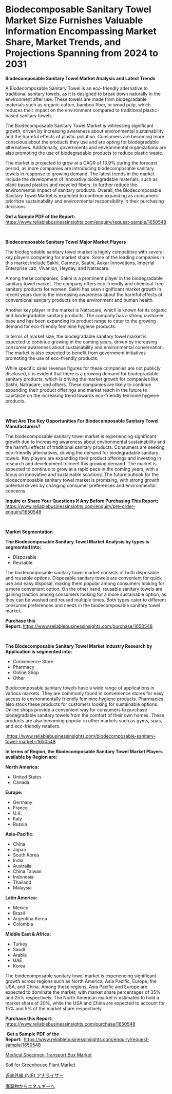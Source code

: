 <p><h1>Biodecomposable Sanitary Towel Market Size Furnishes Valuable Information Encompassing Market Share, Market Trends, and Projections Spanning from 2024 to 2031</h1></p><p><strong>Biodecomposable Sanitary Towel Market Analysis and Latest Trends</strong></p>
<p><p>A Biodecomposable Sanitary Towel is an eco-friendly alternative to traditional sanitary towels, as it is designed to break down naturally in the environment after use. These towels are made from biodegradable materials such as organic cotton, bamboo fiber, or wood pulp, which reduces their impact on the environment compared to traditional plastic-based sanitary towels.</p><p>The Biodecomposable Sanitary Towel Market is witnessing significant growth, driven by increasing awareness about environmental sustainability and the harmful effects of plastic pollution. Consumers are becoming more conscious about the products they use and are opting for biodegradable alternatives. Additionally, governments and environmental organizations are also promoting the use of biodegradable products to reduce plastic waste.</p><p>The market is projected to grow at a CAGR of 13.9% during the forecast period, as more companies are introducing biodecomposable sanitary towels in response to growing demand. The latest trends in the market include the development of innovative biodegradable materials, such as plant-based plastics and recycled fibers, to further reduce the environmental impact of sanitary products. Overall, the Biodecomposable Sanitary Towel Market is expected to continue expanding as consumers prioritize sustainability and environmental responsibility in their purchasing decisions.</p></p>
<p><strong>Get a Sample PDF of the Report:&nbsp;</strong> <a href="https://www.reliablebusinessinsights.com/enquiry/request-sample/1650548">https://www.reliablebusinessinsights.com/enquiry/request-sample/1650548</a></p>
<p>&nbsp;</p>
<p><strong>Biodecomposable Sanitary Towel Major Market Players</strong></p>
<p><p>The biodegradable sanitary towel market is highly competitive with several key players competing for market share. Some of the leading companies in this market include Sakhi, Carmesi, Saathi, Aakar Innovations, Imperial Enterprise Lab, Vivanion, Heyday, and Natracare.</p><p>Among these companies, Sakhi is a prominent player in the biodegradable sanitary towel market. The company offers eco-friendly and chemical-free sanitary products for women. Sakhi has seen significant market growth in recent years due to the increasing awareness about the harmful effects of conventional sanitary products on the environment and human health.</p><p>Another key player in the market is Natracare, which is known for its organic and biodegradable sanitary products. The company has a strong customer base and has been expanding its product range to cater to the growing demand for eco-friendly feminine hygiene products.</p><p>In terms of market size, the biodegradable sanitary towel market is expected to continue growing in the coming years, driven by increasing consumer awareness about sustainability and environmental conservation. The market is also expected to benefit from government initiatives promoting the use of eco-friendly products.</p><p>While specific sales revenue figures for these companies are not publicly disclosed, it is evident that there is a growing demand for biodegradable sanitary products, which is driving the market growth for companies like Sakhi, Natracare, and others. These companies are likely to continue expanding their product offerings and market reach in the future to capitalize on the increasing trend towards eco-friendly feminine hygiene products.</p></p>
<p>&nbsp;</p>
<p><strong>What Are The Key Opportunities For Biodecomposable Sanitary Towel Manufacturers?</strong></p>
<p><p>The biodecomposable sanitary towel market is experiencing significant growth due to increasing awareness about environmental sustainability and the harmful effects of traditional sanitary products. Consumers are seeking eco-friendly alternatives, driving the demand for biodegradable sanitary towels. Key players are expanding their product offerings and investing in research and development to meet this growing demand. The market is expected to continue to grow at a rapid pace in the coming years, with a focus on innovative and sustainable solutions. The future outlook for the biodecomposable sanitary towel market is promising, with strong growth potential driven by changing consumer preferences and environmental concerns.</p></p>
<p><strong>Inquire or Share Your Questions If Any Before Purchasing This Report:</strong> <a href="https://www.reliablebusinessinsights.com/enquiry/pre-order-enquiry/1650548">https://www.reliablebusinessinsights.com/enquiry/pre-order-enquiry/1650548</a></p>
<p>&nbsp;</p>
<p><strong>Market Segmentation</strong></p>
<p><strong>The Biodecomposable Sanitary Towel Market Analysis by types is segmented into:</strong></p>
<p><ul><li>Disposable</li><li>Reusable</li></ul></p>
<p><p>The biodecomposable sanitary towel market consists of both disposable and reusable options. Disposable sanitary towels are convenient for quick use and easy disposal, making them popular among consumers looking for a more convenient option. On the other hand, reusable sanitary towels are gaining traction among consumers looking for a more sustainable option, as they can be washed and reused multiple times. Both types cater to different consumer preferences and needs in the biodecomposable sanitary towel market.</p></p>
<p><strong>Purchase this Report:&nbsp;</strong><a href="https://www.reliablebusinessinsights.com/purchase/1650548">https://www.reliablebusinessinsights.com/purchase/1650548</a></p>
<p>&nbsp;</p>
<p><strong>The Biodecomposable Sanitary Towel Market Industry Research by Application is segmented into:</strong></p>
<p><ul><li>Convenience Store</li><li>Pharmacy</li><li>Online Shop</li><li>Other</li></ul></p>
<p><p>Biodecomposable sanitary towels have a wide range of applications in various markets. They are commonly found in convenience stores for easy access to environmentally friendly feminine hygiene products. Pharmacies also stock these products for customers looking for sustainable options. Online shops provide a convenient way for consumers to purchase biodegradable sanitary towels from the comfort of their own homes. These products are also becoming popular in other markets such as gyms, spas, and eco-friendly retailers.</p></p>
<p><a href="https://www.reliablebusinessinsights.com/biodecomposable-sanitary-towel-market-r1650548">&nbsp;https://www.reliablebusinessinsights.com/biodecomposable-sanitary-towel-market-r1650548</a></p>
<p><strong>In terms of Region, the Biodecomposable Sanitary Towel Market Players available by Region are:</strong></p>
<p>
    <p> <strong> North America: </strong>
        <ul>
            <li>United States</li>
            <li>Canada</li>
        </ul>
        </p> 
    <p> <strong> Europe: </strong>
        <ul>
            <li>Germany</li>
            <li>France</li>
            <li>U.K.</li>
            <li>Italy</li>
            <li>Russia</li>
        </ul>
        </p> 
    <p> <strong> Asia-Pacific: </strong>
        <ul>
            <li>China</li>
            <li>Japan</li>
            <li>South Korea</li>
            <li>India</li>
            <li>Australia</li>
            <li>China Taiwan</li>
            <li>Indonesia</li>
            <li>Thailand</li>
            <li>Malaysia</li>
        </ul>
        </p> 
    <p> <strong> Latin America: </strong>
        <ul>
            <li>Mexico</li>
            <li>Brazil</li>
            <li>Argentina Korea</li>
            <li>Colombia</li>
        </ul>
        </p> 
    <p> <strong> Middle East & Africa: </strong>
        <ul>
            <li>Turkey</li>
            <li>Saudi</li>
            <li>Arabia</li>
            <li>UAE</li>
            <li>Korea</li>
        </ul>
    </p>
    </p>
<p><p>The biodecomposable sanitary towel market is experiencing significant growth across regions such as North America, Asia Pacific, Europe, the USA, and China. Among these regions, Asia Pacific and Europe are expected to dominate the market, with market share percentages of 35% and 25% respectively. The North American market is estimated to hold a market share of 20%, while the USA and China are expected to account for 15% and 5% of the market share respectively.</p></p>
<p><strong>Purchase this Report: </strong><a href="https://www.reliablebusinessinsights.com/purchase/1650548">https://www.reliablebusinessinsights.com/purchase/1650548</a></p>
<p>&nbsp;<strong>Get a Sample PDF of the Report:&nbsp;&nbsp;</strong><a href="https://www.reliablebusinessinsights.com/enquiry/request-sample/1650548">https://www.reliablebusinessinsights.com/enquiry/request-sample/1650548</a></p>
<p><strong></strong></p>
<p><p><a href="https://github.com/jerrycopelandthomaswsqd8q/Market-Research-Report-List-2/blob/main/medical-specimen-transport-box-market.md">Medical Specimen Transport Box Market</a></p><p><a href="https://github.com/yoshih12/Market-Research-Report-List-3/blob/main/soil-for-greenhouse-plant-market.md">Soil for Greenhouse Plant Market</a></p><p><a href="https://github.com/Alenaieme/Market-Research-Report-List-1/blob/main/533633694323.md">近赤外線 (NIR) アナライザー</a></p><p><a href="https://github.com/AhmadMann1950/Market-Research-Report-List-1/blob/main/846351794324.md">廃棄物からエネルギーへ</a></p></p>